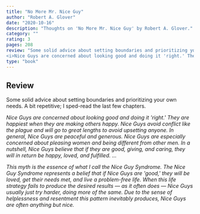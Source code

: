 ```yaml
---
title: "No More Mr. Nice Guy"
author: "Robert A. Glover"
date: "2020-10-16"
description: "Thoughts on 'No More Mr. Nice Guy' by Robert A. Glover."
category: ""
rating: 3
pages: 208
review: "Some solid advice about setting boundaries and prioritizing your own needs. A bit repetitive; I sped-read the last few chapters.<br/><br/>
<i>Nice Guys are concerned about looking good and doing it 'right.' They are happiest when they are making others happy. Nice Guys avoid conflict like the plague and will go to great lengths to avoid upsetting anyone. In general, Nice Guys are peaceful and generous. Nice Guys are especially concerned about pleasing women and being different from other men. In a nutshell, Nice Guys believe that if they are good, giving, and caring, they will in return be happy, loved, and fulfilled. ... <br/><br/>This myth is the essence of what I call the Nice Guy Syndrome. The Nice Guy Syndrome represents a belief that if Nice Guys are 'good,' they will be loved, get their needs met, and live a problem-free life. When this life strategy fails to produce the desired results — as it often does — Nice Guys usually just try harder, doing more of the same. Due to the sense of helplessness and resentment this pattern inevitably produces, Nice Guys are often anything but nice.</i>"
type: "book"
---
```


## Review

Some solid advice about setting boundaries and prioritizing your own needs. A bit repetitive; I sped-read the last few chapters.

_Nice Guys are concerned about looking good and doing it 'right.' They are happiest when they are making others happy. Nice Guys avoid conflict like the plague and will go to great lengths to avoid upsetting anyone. In general, Nice Guys are peaceful and generous. Nice Guys are especially concerned about pleasing women and being different from other men. In a nutshell, Nice Guys believe that if they are good, giving, and caring, they will in return be happy, loved, and fulfilled. ..._

_This myth is the essence of what I call the Nice Guy Syndrome. The Nice Guy Syndrome represents a belief that if Nice Guys are 'good,' they will be loved, get their needs met, and live a problem-free life. When this life strategy fails to produce the desired results — as it often does — Nice Guys usually just try harder, doing more of the same. Due to the sense of helplessness and resentment this pattern inevitably produces, Nice Guys are often anything but nice._
